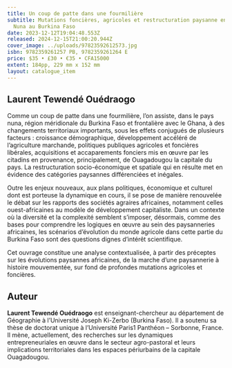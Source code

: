 ```yaml
---
title: Un coup de patte dans une fourmilière
subtitle: Mutations foncières, agricoles et restructuration paysanne en pays
  Nuna au Burkina Faso
date: 2023-12-12T19:04:48.553Z
released: 2024-12-15T21:00:20.944Z
cover_image: ../uploads/97823592612573.jpg
isbn: 9782359261257 PB, 9782359261264 E
price: $35 • £30 • €35 • CFA15000
extent: 184pp, 229 mm x 152 mm
layout: catalogue_item
---
```

## Laurent Tewendé Ouédraogo

Comme un coup de patte dans une fourmilière, l’on assiste, dans le pays nuna, région méridionale du Burkina Faso et frontalière avec le Ghana, à des changements territoriaux importants, sous les effets conjugués de plusieurs facteurs : croissance démographique, développement accéléré de l’agriculture marchande, politiques publiques agricoles et foncières libérales, acquisitions et accaparements fonciers mis en œuvre par les citadins en provenance, principalement, de Ouagadougou la capitale du pays. La restructuration socio-économique et spatiale qui en résulte met en évidence des catégories paysannes différenciées et inégales. 

Outre les enjeux nouveaux, aux plans politiques, économique et culturel dont est porteuse la dynamique en cours, il se pose de manière renouvelée le débat sur les rapports des sociétés agraires africaines, notamment celles ouest-africaines au modèle de développement capitaliste. Dans un contexte où la diversité et la complexité semblent s’imposer, désormais, comme des bases pour comprendre les logiques en œuvre au sein des paysanneries africaines, les scénarios d’évolution du monde agricole dans cette partie du Burkina Faso sont des questions dignes d’intérêt scientifique.

Cet ouvrage constitue une analyse contextualisée, à partir des préceptes sur les évolutions paysannes africaines, de la marche d’une paysannerie à histoire mouvementée, sur fond de profondes mutations agricoles et foncières.

## Auteur

**Laurent Tewendé Ouédraogo** est enseignant-chercheur au département de Géographie à l’Université Joseph Ki-Zerbo (Burkina Faso). Il a soutenu sa thèse de doctorat unique à l’Université Paris1 Panthéon – Sorbonne, France.  Il mène, actuellement, des recherches sur les dynamiques entrepreneuriales en œuvre dans le secteur agro-pastoral et leurs implications territoriales dans les espaces périurbains de la capitale Ouagadougou.